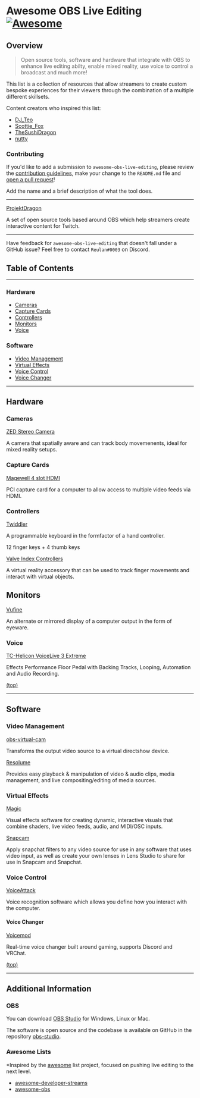 # Awesome OBS Live Editing [![Awesome](https://awesome.re/badge-flat2.svg)](https://awesome.re)
## Overview
> Open source tools, software and hardware that integrate with OBS to enhance live editing abilty, enable mixed reality, use voice to control a broadcast and much more!

This list is a collection of resources that allow streamers to create custom
bespoke experiences for their viewers through the combination of a multiple different skillsets.

Content creators who inspired this list:
- [DJ_Teo](https://www.twitch.tv/dj_teo)
- [Scottie_Fox](https://www.twitch.tv/scottie_fox)
- [TheSushiDragon](https://www.twitch.tv/thesushidragon)
- [nutty](https://www.twitch.tv/nutty)

### Contributing
If you'd like to add a submission to `awesome-obs-live-editing`, please review the [contribution guidelines](CONTRIBUTING.md), make your change to the `README.md` file and [open a pull request](https://opensource.guide/how-to-contribute/#opening-a-pull-request)!

Add the name and a brief description of what the tool does.

---
[ProjektDragon](http://projektdragon.com)

A set of open source tools based around OBS which help streamers create interactive content for Twitch. 

---

Have feedback for `awesome-obs-live-editing` that doesn't fall under a GitHub issue?  Feel free to contact `Reulan#0003` on Discord.

## Table of Contents
---
### Hardware
- [Cameras](#cameras)
- [Capture Cards](#capture-cards)
- [Controllers](#controllers)
- [Monitors](#monitors)
- [Voice](#voice)

### Software
- [Video Management](#video-management)
- [Virtual Effects](#software)
- [Voice Control](#voice-control)
- [Voice Changer](#voice-changer)

---

## Hardware
### Cameras
[ZED Stereo Camera](https://www.stereolabs.com/zed/#)

A camera that spatially aware and can track body movemenents, ideal for mixed reality setups.

### Capture Cards
[Magewell 4 slot HDMI](https://www.magewell.com/products/pro-capture-quad-hdmi)

PCI capture card for a computer to allow access to multiple video feeds via HDMI.

### Controllers
[Twiddler](https://www.tekgear.com/twiddler3.html)

A programmable keyboard in the formfactor of a hand controller.

12 finger keys + 4 thumb keys

[Valve Index Controllers](https://store.steampowered.com/app/1059550/Valve_Index_Controllers/)

A virtual reality accessory that can be used to track finger movements and interact with virtual objects.

## Monitors
[Vufine](https://store.vufine.com/products/vufine-wearable-display-2)

An alternate or mirrored display of a computer output in the form of eyeware.

### Voice 
[TC-Helicon VoiceLive 3 Extreme](https://www.tc-helicon.com/product.html?modelCode=P0DEG)

Effects Performance Floor Pedal with Backing Tracks, Looping, Automation and Audio Recording.


[(top)](#table-of-contents)

---
## Software
### Video Management
[obs-virtual-cam](https://github.com/CatxFish/obs-virtual-cam)

Transforms the output video source to a virtual directshow device.

[Resolume](https://resolume.com/software)

Provides easy playback & manipulation of video & audio clips, media management, and live compositing/editing of media sources.


### Virtual Effects
[Magic](https://magicmusicvisuals.com)

Visual effects software for creating dynamic, interactive visuals that combine shaders, live video feeds, audio, and MIDI/OSC inputs.

[Snapcam](https://snapcamera.snapchat.com/)

Apply snapchat filters to any video source for use in any software that uses video input, as well as create your own lenses in Lens Studio to share for use in Snapcam and Snapchat.


### Voice Control
[VoiceAttack](https://voiceattack.com/)

Voice recognition software which allows you define how you interact with the computer. 

#### Voice Changer
[Voicemod](https://www.voicemod.net/)

Real-time voice changer built around gaming, supports Discord and VRChat.

[(top)](#table-of-contents)

---
## Additional Information
### OBS
You can download [OBS Studio](https://obsproject.com/download) for Windows, Linux or Mac.

The software is open source and the codebase is available on GitHub in the repository [obs-studio](https://github.com/obsproject/obs-studio).

### Awesome Lists
*Inspired by the [awesome](https://github.com/sindresorhus/awesome) list project, focused on pushing live editing to the next level.

- [awesome-developer-streams](https://github.com/bnb/awesome-developer-streams)
- [awesome-obs](https://github.com/juancarlospaco/awesome-obs)

